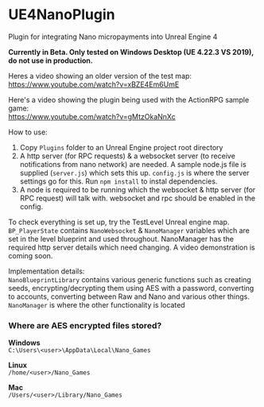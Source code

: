 # UE4NanoPlugin
Plugin for integrating Nano micropayments into Unreal Engine 4

**Currently in Beta. Only tested on Windows Desktop (UE 4.22.3 VS 2019), do not use in production.**

Heres a video showing an older version of the test map:  
https://www.youtube.com/watch?v=xBZE4Em6UmE

Here's a video showing the plugin being used with the ActionRPG sample game:  
https://www.youtube.com/watch?v=gMtzOkaNnXc

How to use:
1. Copy `Plugins` folder to an Unreal Engine project root directory
2. A http server (for RPC requests) & a websocket server (to receive notifications from nano network) are needed. A sample node.js file is supplied (`server.js`) which sets this up. `config.js` is where the server settings go for this. Run `npm install` to instal dependencies.  
3. A node is required to be running which the websocket & http server (for RPC request) will talk with. websocket and rpc should be enabled in the config. 

To check everything is set up, try the TestLevel Unreal engine map. `BP_PlayerState` contains `NanoWebsocket` & `NanoManager` variables which are set in the level blueprint and used throughout. NanoManager has the required http server details which need changing. A video demonstration is coming soon.

Implementation details:  
`NanoBlueprintLibrary` contains various generic functions such as creating seeds, encrypting/decrypting them using AES with a password, converting to accounts, converting between Raw and Nano and various other things.  
`NanoManager` is where the other functionality is located

### Where are AES encrypted files stored?  
**Windows**   
`C:\Users\<user>\AppData\Local\Nano_Games`

**Linux**   
`/home/<user>/Nano_Games`

**Mac**   
`/Users/<user>/Library/Nano_Games`
